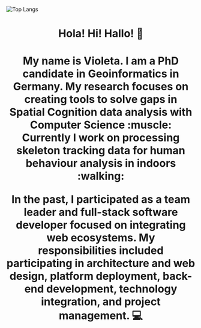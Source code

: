 <!--![Violeta's GitHub stats](https://github-readme-stats.vercel.app/api?username=violetasdev&count_private=true&theme=dark)-->

![Top Langs](https://github-readme-stats.vercel.app/api/top-langs/?username=violetasdev&layout=compact&langs_count=10&theme=dark&hide=xslt,smarty,perl,batchfile,hack)

<h1 align='center'> Hola! Hi! Hallo! 👋 <h1 align='center'> 

<p align='center'> My name is Violeta. I am a PhD candidate in Geoinformatics in Germany. My research focuses on creating tools to solve gaps in Spatial Cognition data analysis with Computer Science :muscle: Currently I work on processing skeleton tracking data for human behaviour analysis in indoors :walking:

In the past, I participated as a team leader and full-stack software developer focused on integrating web ecosystems. My responsibilities included participating in architecture and web design, platform deployment, back-end development, technology integration, and project management. :computer: <p align='center'>

<!--
**violetasdev/violetasdev** is a ✨ _special_ ✨ repository because its `README.md` (this file) appears on your GitHub profile.

Here are some ideas to get you started:

- 🔭 I’m currently working on ...
- 🌱 I’m currently learning ...
- 👯 I’m looking to collaborate on ...
- 🤔 I’m looking for help with ...
- 💬 Ask me about ...
- 📫 How to reach me: ...
- 😄 Pronouns: ...
- ⚡ Fun fact: ...
-->
